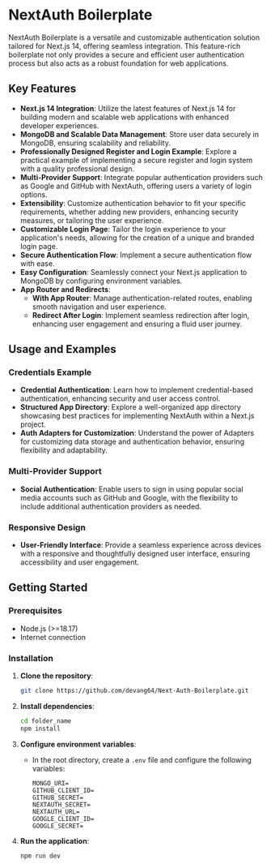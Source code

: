 # NextAuth Boilerplate

NextAuth Boilerplate is a versatile and customizable authentication solution tailored for Next.js 14, offering seamless integration. This feature-rich boilerplate not only provides a secure and efficient user authentication process but also acts as a robust foundation for web applications.

## Key Features

- **Next.js 14 Integration**: Utilize the latest features of Next.js 14 for building modern and scalable web applications with enhanced developer experiences.
- **MongoDB and Scalable Data Management**: Store user data securely in MongoDB, ensuring scalability and reliability.
- **Professionally Designed Register and Login Example**: Explore a practical example of implementing a secure register and login system with a quality professional design.
- **Multi-Provider Support**: Integrate popular authentication providers such as Google and GitHub with NextAuth, offering users a variety of login options.
- **Extensibility**: Customize authentication behavior to fit your specific requirements, whether adding new providers, enhancing security measures, or tailoring the user experience.
- **Customizable Login Page**: Tailor the login experience to your application's needs, allowing for the creation of a unique and branded login page.
- **Secure Authentication Flow**: Implement a secure authentication flow with ease.
- **Easy Configuration**: Seamlessly connect your Next.js application to MongoDB by configuring environment variables.
- **App Router and Redirects**:
  - **With App Router**: Manage authentication-related routes, enabling smooth navigation and user experience.
  - **Redirect After Login**: Implement seamless redirection after login, enhancing user engagement and ensuring a fluid user journey.

## Usage and Examples

### Credentials Example
- **Credential Authentication**: Learn how to implement credential-based authentication, enhancing security and user access control.
- **Structured App Directory**: Explore a well-organized app directory showcasing best practices for implementing NextAuth within a Next.js project.
- **Auth Adapters for Customization**: Understand the power of Adapters for customizing data storage and authentication behavior, ensuring flexibility and adaptability.

### Multi-Provider Support
- **Social Authentication**: Enable users to sign in using popular social media accounts such as GitHub and Google, with the flexibility to include additional authentication providers as needed.

### Responsive Design
- **User-Friendly Interface**: Provide a seamless experience across devices with a responsive and thoughtfully designed user interface, ensuring accessibility and user engagement.

## Getting Started

### Prerequisites
- Node.js (>=18.17)
- Internet connection

### Installation

1. **Clone the repository**:
    ```bash
    git clone https://github.com/devang64/Next-Auth-Boilerplate.git
    ```

2. **Install dependencies**:
    ```bash
    cd folder_name
    npm install
    ```

3. **Configure environment variables**:
    - In the root directory, create a `.env` file and configure the following variables:
      ```env
      MONGO_URI=
      GITHUB_CLIENT_ID=
      GITHUB_SECRET=
      NEXTAUTH_SECRET=
      NEXTAUTH_URL=
      GOOGLE_CLIENT_ID=
      GOOGLE_SECRET=
      ```

4. **Run the application**:
    ```bash
    npm run dev
    ```

